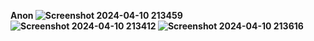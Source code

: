 <b> Anon <b>
![Screenshot 2024-04-10 213459](https://github.com/Nilesh-Bhoi23/My-Bootstrap-Websites/assets/147185281/51e53322-21ed-4100-9fd7-5675c590344d)
![Screenshot 2024-04-10 213412](https://github.com/Nilesh-Bhoi23/My-Bootstrap-Websites/assets/147185281/08d21329-aa9e-4f1a-9f9c-4c89dfff1b3d)
![Screenshot 2024-04-10 213616](https://github.com/Nilesh-Bhoi23/My-Bootstrap-Websites/assets/147185281/52bf274b-152d-4405-b770-ac0f305a809a)
